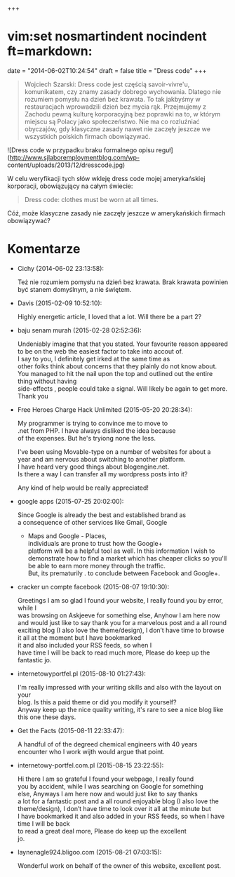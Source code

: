 +++
# vim:set nosmartindent nocindent ft=markdown:
date = "2014-06-02T10:24:54"
draft = false
title = "Dress code"
+++
> Wojciech Szarski: Dress code jest częścią savoir-vivre'u, komunikatem, czy
znamy zasady dobrego wychowania. Dlatego nie rozumiem pomysłu na dzień bez
krawata. To tak jakbyśmy w restauracjach wprowadzili dzień bez mycia rąk.
Przejmujemy z Zachodu pewną kulturę korporacyjną bez poprawki na to, w którym
miejscu są Polacy jako społeczeństwo. Nie ma co rozluźniać obyczajów, gdy
klasyczne zasady nawet nie zaczęły jeszcze we wszystkich polskich firmach
obowiązywać.

![Dress code w przypadku braku formalnego opisu
reguł](http://www.sjlaboremploymentblog.com/wp-
content/uploads/2013/12/dresscode.jpg)

W celu weryfikacji tych słów wkleję dress code mojej amerykańskiej korporacji,
obowiązujący na całym świecie:

> Dress code: clothes must be worn at all times.

Cóż, może klasyczne zasady nie zaczęły jeszcze w amerykańskich firmach
obowiązywać?

# Komentarze

* Cichy (2014-06-02 23:13:58): <p>Też nie rozumiem pomysłu na dzień bez krawata.
  Brak krawata powinien być stanem domyślnym, a nie świętem.</p>
* Davis (2015-02-09 10:52:10): <p>Highly energetic article, I loved that a lot.
  Will there be a part 2?</p>
* baju senam murah (2015-02-28 02:52:36): <p>Undeniably imagine that that you
  stated. Your favourite reason appeared to be on the web the easiest factor to
  take into accout of.<br /> I say to you, I definitely get irked at the same
  time as <br /> other folks think about concerns that they plainly do not know
  about.<br /> You managed to hit the nail upon the top and outlined out the
  entire thing without having <br /> side-effects , people could take a signal.
  Will likely be again to get more.<br /> Thank you</p>
* Free Heroes Charge Hack Unlimited (2015-05-20 20:28:34): <p>My programmer is
  trying to convince me to move to <br /> .net from PHP. I have always disliked
  the idea because <br /> of the expenses. But he's tryiong none the less.</p>
  <p>I've been using Movable-type on a number of websites for about a <br />
  year and am nervous about switching to another platform.<br /> I have heard
  very good things about blogengine.net.<br /> Is there a way I can transfer all
  my wordpress posts into it?</p>  <p>Any kind of help would be really
  appreciated!</p>
* google apps (2015-07-25 20:02:00): <p>Since Google is already the best and
  established brand as <br /> a consequence of other services like Gmail, Google
  - Maps and Google - Places,<br /> individuals are prone to trust how the
  Google+ <br /> platform will be a helpful tool as well. In this information I
  wish to <br /> demonstrate how to find a market which has cheaper clicks so
  you'll be able to earn more money through the traffic.<br /> But, its
  prematurily . to conclude between Facebook and Google+.</p>
* cracker un compte facebook (2015-08-07 19:10:30): <p>Greetings I am so glad I
  found your website, I really found you by error, while I <br /> was browsing
  on Askjeeve for something else, Anyhow I am here now <br /> and would just
  like to say thank you for a marvelous post and a all round exciting blog (I
  also love the theme/design), I don’t have time to browse it all at the moment
  but I have bookmarked <br /> it and also included your RSS feeds, so when I
  <br /> have time I will be back to read much more, Please do keep up the
  fantastic jo.</p>
* internetowyportfel.pl (2015-08-10 01:27:43): <p>I'm really impressed with your
  writing skills and also with the layout on your <br /> blog. Is this a paid
  theme or did you modify it yourself?<br /> Anyway keep up the nice quality
  writing, it's rare to see a nice blog like <br /> this one these days.</p>
* Get the Facts (2015-08-11 22:33:47): <p>A handful of of the degreed chemical
  engineers with 40 years encounter who I work wijth would argue that point.</p>
* internetowy-portfel.com.pl (2015-08-15 23:22:55): <p>Hi there I am so grateful
  I found your webpage, I really found <br /> you by accident, while I was
  searching on Google for something <br /> else, Anyways I am here now and would
  just like to say thanks <br /> a lot for a fantastic post and a all round
  enjoyable blog (I also love the theme/design), I don’t have time to look over
  it all at the minute but <br /> I have bookmarked it and also added in your
  RSS feeds, so when I have time I will be back <br /> to read a great deal
  more, Please do keep up the excellent <br /> jo.</p>
* laynenagle924.bligoo.com (2015-08-21 07:03:15): <p>Wonderful work on behalf of
  the owner of this website, excellent post.</p>
